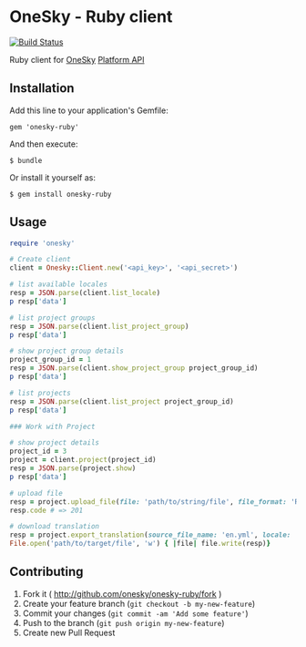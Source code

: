 # OneSky - Ruby client

[![Build Status](https://travis-ci.org/onesky/onesky-ruby.svg)](https://travis-ci.org/onesky/onesky-ruby)

Ruby client for [OneSky](http://www.oneskyapp.com) [Platform API](/onesky/api-documentation-platform)

## Installation

Add this line to your application's Gemfile:

    gem 'onesky-ruby'

And then execute:

    $ bundle

Or install it yourself as:

    $ gem install onesky-ruby

## Usage

```Ruby
require 'onesky'

# Create client
client = Onesky::Client.new('<api_key>', '<api_secret>')

# list available locales
resp = JSON.parse(client.list_locale)
p resp['data']

# list project groups
resp = JSON.parse(client.list_project_group)
p resp['data']

# show project group details
project_group_id = 1
resp = JSON.parse(client.show_project_group project_group_id)
p resp['data']

# list projects
resp = JSON.parse(client.list_project project_group_id)
p resp['data']

### Work with Project

# show project details
project_id = 3
project = client.project(project_id)
resp = JSON.parse(project.show)
p resp['data']

# upload file
resp = project.upload_file(file: 'path/to/string/file', file_format: 'RUBY_YAML')
resp.code # => 201

# download translation
resp = project.export_translation(source_file_name: 'en.yml', locale: 'ja')
File.open('path/to/target/file', 'w') { |file| file.write(resp)}
```

## Contributing

1. Fork it ( http://github.com/onesky/onesky-ruby/fork )
2. Create your feature branch (`git checkout -b my-new-feature`)
3. Commit your changes (`git commit -am 'Add some feature'`)
4. Push to the branch (`git push origin my-new-feature`)
5. Create new Pull Request
